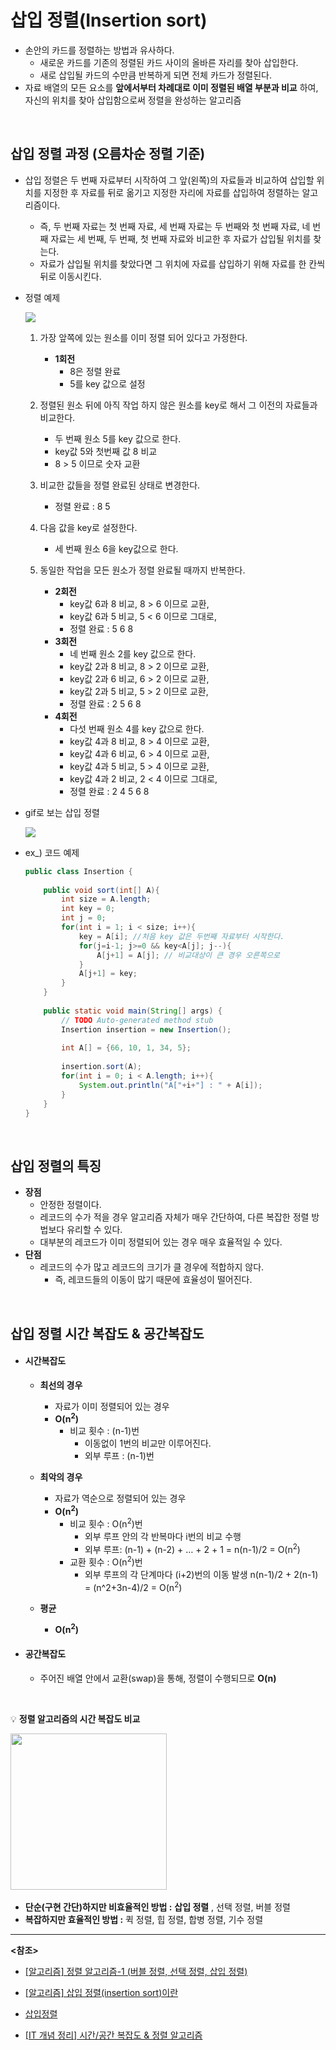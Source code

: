 # 삽입 정렬(Insertion sort)

- 손안의 카드를 정렬하는 방법과 유사하다.
  - 새로운 카드를 기존의 정렬된 카드 사이의 올바른 자리를 찾아 삽입한다.
  - 새로 삽입될 카드의 수만큼 반복하게 되면 전체 카드가 정렬된다.
- 자료 배열의 모든 요소를 **앞에서부터 차례대로 이미 정렬된 배열 부분과 비교** 하여, 자신의 위치를 찾아 삽입함으로써 정렬을 완성하는 알고리즘

<br>

## 삽입 정렬 과정 (오름차순 정렬 기준)

- 삽입 정렬은 두 번째 자료부터 시작하여 그 앞(왼쪽)의 자료들과 비교하여 삽입할 위치를 지정한 후 자료를 뒤로 옮기고 지정한 자리에 자료를 삽입하여 정렬하는 알고리즘이다.

  - 즉, 두 번째 자료는 첫 번째 자료, 세 번째 자료는 두 번째와 첫 번째 자료, 네 번째 자료는 세 번째, 두 번째, 첫 번째 자료와 비교한 후 자료가 삽입될 위치를 찾는다.
  - 자료가 삽입될 위치를 찾았다면 그 위치에 자료를 삽입하기 위해 자료를 한 칸씩 뒤로 이동시킨다.

- 정렬 예제

  <img src="https://gmlwjd9405.github.io/images/algorithm-insertion-sort/insertion-sort.png">

  1. 가장 앞쪽에 있는 원소를 이미 정렬 되어 있다고 가정한다.

     - **1회전**
        - 8은 정렬 완료
        - 5를 key 값으로 설정

  2. 정렬된 원소 뒤에 아직 작업 하지 않은 원소를 key로 해서 그 이전의 자료들과 비교한다.

     - 두 번째 원소 5를 key 값으로 한다.
     - key값 5와 첫번째 값 8 비교
     - 8 > 5 이므로 숫자 교환

  3. 비교한 값들을 정렬 완료된 상태로 변경한다.

     - 정렬 완료 : 8 5

  4. 다음 값을 key로 설정한다.

     - 세 번째 원소 6을 key값으로 한다.

  5. 동일한 작업을 모든 원소가 정렬 완료될 때까지 반복한다.

     - **2회전**
       - key값 6과 8 비교, 8 > 6 이므로 교환,
       - key값 6과 5 비교, 5 < 6 이므로 그대로,
       - 정렬 완료 : 5 6 8
     - **3회전**
       - 네 번째 원소 2를 key 값으로 한다.
       - key값 2과 8 비교, 8 > 2 이므로 교환,
       - key값 2과 6 비교, 6 > 2 이므로 교환,
       - key값 2과 5 비교, 5 > 2 이므로 교환,
       - 정렬 완료 : 2 5 6 8
     - **4회전**
       - 다섯 번째 원소 4를 key 값으로 한다.
       - key값 4과 8 비교, 8 > 4 이므로 교환,
       - key값 4과 6 비교, 6 > 4 이므로 교환,
       - key값 4과 5 비교, 5 > 4 이므로 교환,
       - key값 4과 2 비교, 2 < 4 이므로 그대로,
       - 정렬 완료 : 2 4 5 6 8

- gif로 보는 삽입 정렬

  <img src="https://media.vlpt.us/images/hwamoc/post/4baaa2bc-d48a-4f3b-a063-6538f6f59971/%EC%82%BD%EC%9E%851.gif">

- ex_) 코드 예제

  ~~~java
  public class Insertion {
   
      public void sort(int[] A){
          int size = A.length;
          int key = 0;
          int j = 0;
          for(int i = 1; i < size; i++){
              key = A[i]; //처음 key 값은 두번째 자료부터 시작한다.
              for(j=i-1; j>=0 && key<A[j]; j--){
                  A[j+1] = A[j]; // 비교대상이 큰 경우 오른쪽으로 
              }
              A[j+1] = key;
          }
      }
      
      public static void main(String[] args) {
          // TODO Auto-generated method stub
          Insertion insertion = new Insertion();
          
          int A[] = {66, 10, 1, 34, 5};
          
          insertion.sort(A);
          for(int i = 0; i < A.length; i++){
              System.out.println("A["+i+"] : " + A[i]);
          }
      }
  }
  ~~~

<br>

## 삽입 정렬의 특징

- **장점**
  - 안정한 정렬이다.
  - 레코드의 수가 적을 경우 알고리즘 자체가 매우 간단하여, 다른 복잡한 정렬 방법보다 유리할 수 있다.
  - 대부분의 레코드가 이미 정렬되어 있는 경우 매우 효율적일 수 있다.
- **단점**
  - 레코드의 수가 많고 레코드의 크기가 클 경우에 적합하지 않다.
    - 즉, 레코드들의 이동이 많기 때문에 효율성이 떨어진다.

<br>

## 삽입 정렬 시간 복잡도 & 공간복잡도

- #### 시간복잡도

  - **최선의 경우**
    - 자료가 이미 정렬되어 있는 경우
    - **O(n<sup>2</sup>)**
      - 비교 횟수 : (n-1)번
        - 이동없이 1번의 비교만 이루어진다.
        - 외부 루프 :  (n-1)번
  - **최악의 경우**
    - 자료가 역순으로 정렬되어 있는 경우
    - **O(n<sup>2</sup>)**
      - 비교 횟수 : O(n<sup>2</sup>)번
        - 외부 루프 안의 각 반복마다 i번의 비교 수행
        - 외부 루프: (n-1) + (n-2) + … + 2 + 1 = n(n-1)/2 = O(n<sup>2</sup>)
      - 교환 횟수 : O(n<sup>2</sup>)번
        - 외부 루프의 각 단계마다 (i+2)번의 이동 발생
          n(n-1)/2 + 2(n-1) = (n^2+3n-4)/2 = O(n<sup>2</sup>)
  - **평균**

    - **O(n<sup>2</sup>)**

- #### 공간복잡도

  - 주어진 배열 안에서 교환(swap)을 통해, 정렬이 수행되므로 **O(n)**

<br>

:bulb: **정렬 알고리즘의 시간 복잡도 비교**

​	<img src="https://gmlwjd9405.github.io/images/algorithm-insertion-sort/sort-time-complexity.png" height=250>

- **단순(구현 간단)하지만 비효율적인 방법 :** **삽입 정렬** , 선택 정렬, 버블 정렬
- **복잡하지만 효율적인 방법 :** 퀵 정렬, 힙 정렬, 합병 정렬, 기수 정렬

---------

**<참조>**

- [[알고리즘] 정렬 알고리즘-1 (버블 정렬, 선택 정렬, 삽입 정렬)](https://velog.io/@hwamoc/%EC%95%8C%EA%B3%A0%EB%A6%AC%EC%A6%98-%EC%A0%95%EB%A0%AC-%EC%95%8C%EA%B3%A0%EB%A6%AC%EC%A6%98-1-%EB%B2%84%EB%B8%94-%EC%A0%95%EB%A0%AC-%EC%84%A0%ED%83%9D-%EC%A0%95%EB%A0%AC-%EC%82%BD%EC%9E%85-%EC%A0%95%EB%A0%AC)
- [[알고리즘] 삽입 정렬(insertion sort)이란](https://gmlwjd9405.github.io/2018/05/06/algorithm-insertion-sort.html)
- [삽입정렬](https://hahahoho5915.tistory.com/8)

- [[IT 개념 정리] 시간/공간 복잡도 & 정렬 알고리즘](https://han-1ife.tistory.com/8)

